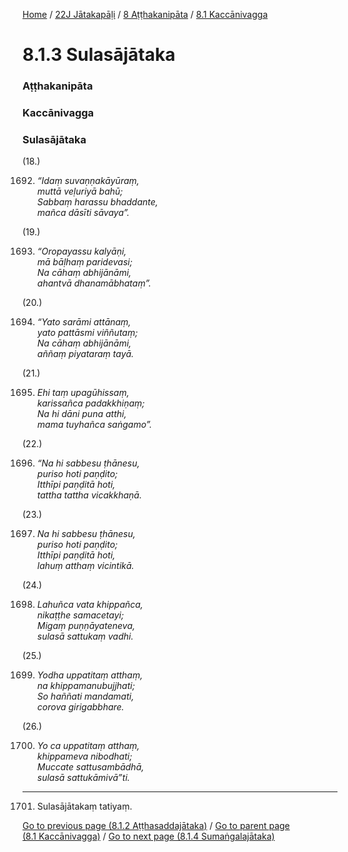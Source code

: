 
[Home](/) / [22J Jātakapāḷi](/tipitaka/22J.md) / [8 Aṭṭhakanipāta](/tipitaka/22J/8.md) / [8.1 Kaccānivagga](/tipitaka/22J/8/8.1.md)

# 8.1.3 Sulasājātaka

### Aṭṭhakanipāta

### Kaccānivagga

### Sulasājātaka

(18.)

1692. _“Idaṃ suvaṇṇakāyūraṃ,_  
_muttā veḷuriyā bahū;_  
_Sabbaṃ harassu bhaddante,_  
_mañca dāsīti sāvaya”._  


(19.)

1693. _“Oropayassu kalyāṇi,_  
_mā bāḷhaṃ paridevasi;_  
_Na cāhaṃ abhijānāmi,_  
_ahantvā dhanamābhataṃ”._  


(20.)

1694. _“Yato sarāmi attānaṃ,_  
_yato pattāsmi viññutaṃ;_  
_Na cāhaṃ abhijānāmi,_  
_aññaṃ piyataraṃ tayā._  


(21.)

1695. _Ehi taṃ upagūhissaṃ,_  
_karissañca padakkhiṇaṃ;_  
_Na hi dāni puna atthi,_  
_mama tuyhañca saṅgamo”._  


(22.)

1696. _“Na hi sabbesu ṭhānesu,_  
_puriso hoti paṇḍito;_  
_Itthīpi paṇḍitā hoti,_  
_tattha tattha vicakkhaṇā._  


(23.)

1697. _Na hi sabbesu ṭhānesu,_  
_puriso hoti paṇḍito;_  
_Itthīpi paṇḍitā hoti,_  
_lahuṃ atthaṃ vicintikā._  


(24.)

1698. _Lahuñca vata khippañca,_  
_nikaṭṭhe samacetayi;_  
_Migaṃ puṇṇāyateneva,_  
_sulasā sattukaṃ vadhi._  


(25.)

1699. _Yodha uppatitaṃ atthaṃ,_  
_na khippamanubujjhati;_  
_So haññati mandamati,_  
_corova girigabbhare._  


(26.)

1700. _Yo ca uppatitaṃ atthaṃ,_  
_khippameva nibodhati;_  
_Muccate sattusambādhā,_  
_sulasā sattukāmivā”ti._  


---

1701. Sulasājātakaṃ tatiyaṃ.



[Go to previous page (8.1.2 Aṭṭhasaddajātaka)](/tipitaka/22J/8/8.1/8.1.2.md) / [Go to parent page (8.1 Kaccānivagga)](/tipitaka/22J/8/8.1.md) / [Go to next page (8.1.4 Sumaṅgalajātaka)](/tipitaka/22J/8/8.1/8.1.4.md)


